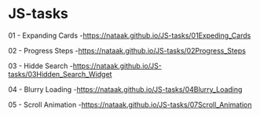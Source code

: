 # JS-tasks

01 - Expanding Cards -https://nataak.github.io/JS-tasks/01Expeding_Cards

02 - Progress Steps -https://nataak.github.io/JS-tasks/02Progress_Steps

03 - Hidde Search -https://nataak.github.io/JS-tasks/03Hidden_Search_Widget

04 - Blurry Loading -https://nataak.github.io/JS-tasks/04Blurry_Loading

05 - Scroll Animation -https://nataak.github.io/JS-tasks/07Scroll_Animation
